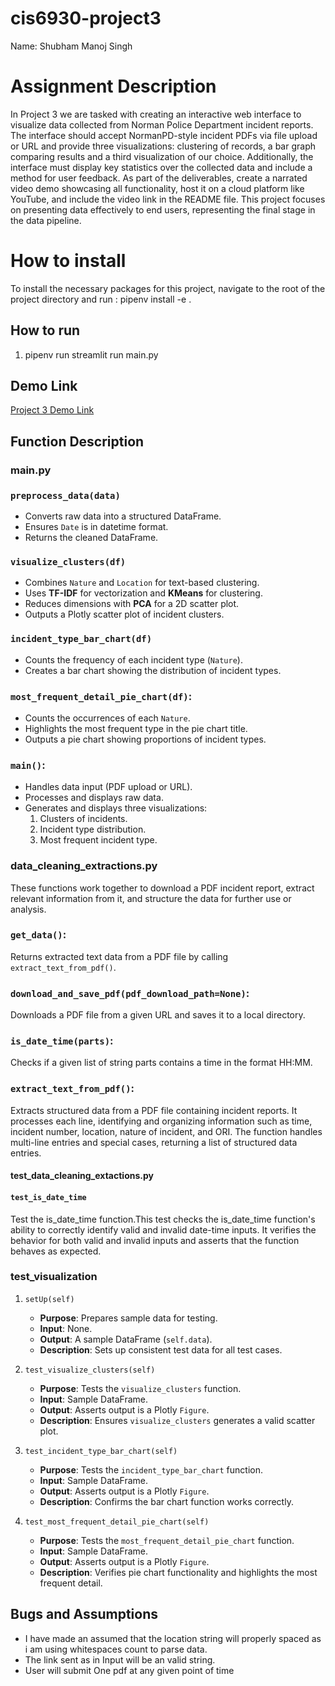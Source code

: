 # cis6930-project3

Name: Shubham Manoj Singh

# Assignment Description 

In Project 3 we are tasked with creating an interactive web interface to visualize data collected from Norman Police Department incident reports. The interface should accept NormanPD-style incident PDFs via file upload or URL and provide three visualizations: clustering of records, a bar graph comparing results  and a third visualization of our choice. Additionally, the interface must display key statistics over the collected data and include a method for user feedback. As part of the deliverables, create a narrated video demo showcasing all functionality, host it on a cloud platform like YouTube, and include the video link in the README file. This project focuses on presenting data effectively to end users, representing the final stage in the data pipeline.

# How to install

To install the necessary packages for this project, navigate to the root of the project directory and run : pipenv install -e .

## How to run

1) pipenv run streamlit run main.py

## Demo Link

[Project 3 Demo Link](https://youtu.be/T7E4OfjpHgM)

## Function Description 

### main.py

### `preprocess_data(data)`
- Converts raw data into a structured DataFrame.
- Ensures `Date` is in datetime format.
- Returns the cleaned DataFrame.

### `visualize_clusters(df)`
- Combines `Nature` and `Location` for text-based clustering.
- Uses **TF-IDF** for vectorization and **KMeans** for clustering.
- Reduces dimensions with **PCA** for a 2D scatter plot.
- Outputs a Plotly scatter plot of incident clusters.

### `incident_type_bar_chart(df)`
- Counts the frequency of each incident type (`Nature`).
- Creates a bar chart showing the distribution of incident types.

### `most_frequent_detail_pie_chart(df)`:
- Counts the occurrences of each `Nature`.
- Highlights the most frequent type in the pie chart title.
- Outputs a pie chart showing proportions of incident types.

### `main()`:
- Handles data input (PDF upload or URL).
- Processes and displays raw data.
- Generates and displays three visualizations:
  1. Clusters of incidents.
  2. Incident type distribution.
  3. Most frequent incident type.


### data_cleaning_extractions.py

These functions work together to download a PDF incident report, extract relevant information from it, and structure the data for further use or analysis.

### `get_data()`:
   Returns extracted text data from a PDF file by calling `extract_text_from_pdf()`.

### `download_and_save_pdf(pdf_download_path=None)`:
   Downloads a PDF file from a given URL and saves it to a local directory.

### `is_date_time(parts)`:
   Checks if a given list of string parts contains a time in the format HH:MM.

### `extract_text_from_pdf()`:
   Extracts structured data from a PDF file containing incident reports. It processes each line, identifying and organizing information such as time, incident number, location, nature of incident, and ORI. The function handles multi-line entries and special cases, returning a list of structured data entries.

#### test_data_cleaning_extactions.py

#### `test_is_date_time`

Test the is_date_time function.This test checks the is_date_time function's ability to correctly identify valid and invalid date-time inputs. It verifies the behavior for both valid and invalid inputs and asserts that the function behaves as expected.

### **test_visualization**

1. `setUp(self)`
   - **Purpose**: Prepares sample data for testing.
   - **Input**: None.
   - **Output**: A sample DataFrame (`self.data`).
   - **Description**: Sets up consistent test data for all test cases.

2. `test_visualize_clusters(self)`
   - **Purpose**: Tests the `visualize_clusters` function.
   - **Input**: Sample DataFrame.
   - **Output**: Asserts output is a Plotly `Figure`.
   - **Description**: Ensures `visualize_clusters` generates a valid scatter plot.

3. `test_incident_type_bar_chart(self)`
   - **Purpose**: Tests the `incident_type_bar_chart` function.
   - **Input**: Sample DataFrame.
   - **Output**: Asserts output is a Plotly `Figure`.
   - **Description**: Confirms the bar chart function works correctly.

4. `test_most_frequent_detail_pie_chart(self)`
   - **Purpose**: Tests the `most_frequent_detail_pie_chart` function.
   - **Input**: Sample DataFrame.
   - **Output**: Asserts output is a Plotly `Figure`.
   - **Description**: Verifies pie chart functionality and highlights the most frequent detail.

## Bugs and Assumptions

- I have made an assumed that the location string will properly spaced as i am using whitespaces count to parse data.
- The link sent as in Input will be an valid string.
- User will submit One pdf at any given point of time
